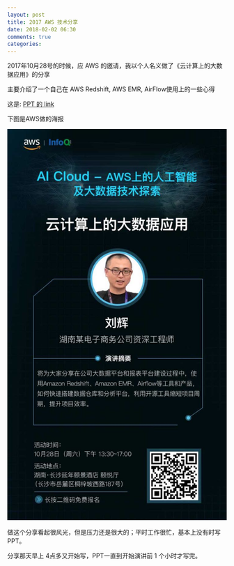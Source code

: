 ```yaml
---
layout: post
title: 2017 AWS 技术分享
date: 2018-02-02 06:30
comments: true
categories: 
---
```


2017年10月28号的时候，应 AWS 的邀请，我以个人名义做了《云计算上的大数据应用》的分享

主要介绍了一个自己在 AWS Redshift, AWS EMR, AirFlow使用上的一些心得

这是: [PPT 的 link](http://aws-big-data.liuhui998.com/)

下图是AWS做的海报

![AWS做的海报](/images/aws-tech-share-2017/aws_post.jpeg)

做这个分享看起很风光，但是压力还是很大的；平时工作很忙，基本上没有时写PPT。

分享那天早上 4点多又开始写，PPT一直到开始演讲前 1 个小时才写完。


